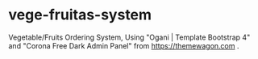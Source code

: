 # vege-fruitas-system
Vegetable/Fruits Ordering System, Using "Ogani | Template Bootstrap 4"  and "Corona Free Dark Admin Panel" from https://themewagon.com .
